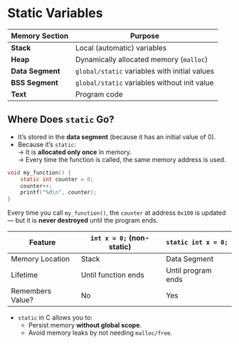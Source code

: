 # Static Variables

| Memory Section   | Purpose                                       |
| ---------------- | --------------------------------------------- |
| **Stack**        | Local (automatic) variables                   |
| **Heap**         | Dynamically allocated memory (`malloc`)       |
| **Data Segment** | `global/static` variables with initial values |
| **BSS Segment**  | `global/static` variables without init value  |
| **Text**         | Program code                                  |

## Where Does `static` Go?

- It’s stored in the **data segment** (because it has an initial value of 0).
- Because it’s `static`:  
   → It is **allocated only once** in memory.  
   → Every time the function is called, the same memory address is used.

```c
void my_function() {
    static int counter = 0;
    counter++;
    printf("%d\n", counter);
}
```

Every time you call `my_function()`, the `counter` at address `0x100` is updated — but it is **never destroyed** until the program ends.

| Feature          | `int x = 0;` (non-static) | `static int x = 0;` |
| ---------------- | ------------------------- | ------------------- |
| Memory Location  | Stack                     | Data Segment        |
| Lifetime         | Until function ends       | Until program ends  |
| Remembers Value? | No                        | Yes                 |

- `static` in C allows you to:
  - Persist memory **without global scope**.
  - Avoid memory leaks by not needing `malloc/free`.
